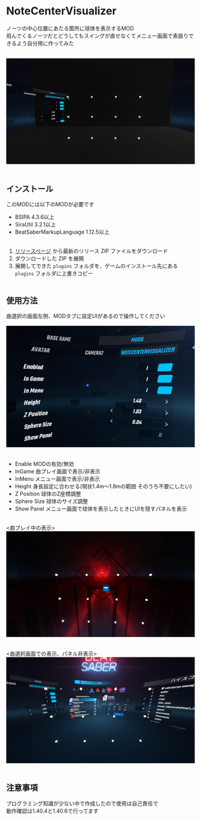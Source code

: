 # NoteCenterVisualizer

ノーツの中心位置にあたる箇所に球体を表示するMOD<br>
飛んでくるノーツだとどうしてもスイングが直せなくてメニュー画面で素振りできるよう自分用に作ってみた<br><br>

![](images/01.png)<br><br>

## インストール

このMODには以下のMODが必要です<br>
- BSIPA 4.3.6以上<br>
- SiraUtil 3.2.1以上<br>
- BeatSaberMarkupLanguage 1.12.5以上<br><br>

1. [リリースページ](https://github.com/shironagaaaasu/NoteCenterVisualizer/releases) から最新のリリース ZIP ファイルをダウンロード
2. ダウンロードした ZIP を展開
3. 展開してできた `plugins` フォルダを、ゲームのインストール先にある `plugins` フォルダに上書きコピー<br><br>

## 使用方法

曲選択の画面左側、MODタブに設定UIがあるので操作してください<br><br>
![](images/02.png)<br><br>

- Enable MODの有効/無効
- InGame 曲プレイ画面で表示/非表示
- InMenu メニュー画面で表示/非表示
- Height 身長設定に合わせる(現状1.4m～1.8mの範囲 そのうち不要にしたい)
- Z Position 球体のZ座標調整
- Sphere Size 球体のサイズ調整
- Show Panel メニュー画面で球体を表示したときにUIを隠すパネルを表示

<br><曲プレイ中の表示><br>
![曲プレイ中の表示](images/03.png)<br><br>

<曲選択画面での表示、パネル非表示><br>
![曲選択画面での表示パネル非表示](images/04.png)<br><br>

## 注意事項
プログラミング知識が少ない中で作成したので使用は自己責任で<br>
動作確認は1.40.4と1.40.6で行ってます

